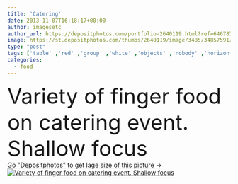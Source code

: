 ```yaml
---
title: 'Catering'
date: 2013-11-07T16:18:17+00:00
author: imagesetc
author_url: https://depositphotos.com/portfolio-2640119.html?ref=64678756
image: https://st.depositphotos.com/thumbs/2640119/image/3485/34857591/api_thumb_450.jpg?forcejpeg=true
type: "post"
tags: ['table' ,'red' ,'group' ,'white' ,'objects' ,'nobody' ,'horizontal' ,'focus' ,'small' ,'event' ,'closeup' ,'party' ,'fresh' ,'meat' ,'raw' ,'food' ,'cuisine' ,'plate' ,'tasty' ,'delicious' ,'meal' ,'snack' ,'vegetable' ,'freshness' ,'tomato' ,'dinner' ,'lunch' ,'service' ,'fish' ,'gourmet' ,'seafood' ,'wedding' ,'finger' ,'cheese' ,'foods' ,'tray' ,'many' ,'bread' ,'sour' ,'selective' ,'appetizer' ,'prepared' ,'starter' ,'platter' ,'sandwich' ,'arrangement' ,'catering' ,'of' ,'banquet' ,'buffet' ]
categories: 
  - food
---
```

<div aling="center">
            <font size="60"> Variety of finger food on catering event. Shallow focus</font>   
</div>
<div>
    <a href='https://st.depositphotos.com/thumbs/2640119/image/3485/34857591/api_thumb_450.jpg?forcejpeg=true?ref=64678756' target=_blank > Go "Depositphotos" to get lage size of this picture ->
        <img href='https://st.depositphotos.com/thumbs/2640119/image/3485/34857591/api_thumb_450.jpg?forcejpeg=true?ref=64678756' src='https://st.depositphotos.com/2640119/3485/i/950/depositphotos_34857591-stock-photo-catering.jpg?forcejpeg=true' alt='Variety of finger food on catering event. Shallow focus' >
    </a>
</div>
